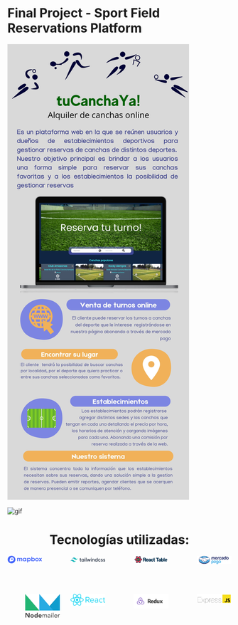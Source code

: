 <!-- @format -->

# Final Project - Sport Field Reservations Platform
<p>
<img src="https://github.com/danmera1980/PF-Reserva-Canchas/blob/71b1800a65c8c813ca2a76c49c754450fa47facf/client/src/assets/img/Sport%20Field%20Reservations%20Platform.jpg" alt="main"/>
</p>

<p>
<img src="https://github.com/danmera1980/PF-Reserva-Canchas/blob/53f37db8802377521d8b653add374ec74d07cf13/client/src/assets/img/tuCanchaYaMockup.gif" alt="gif"/>
</p>

<h1 align="center">Tecnologías utilizadas: </h1>

<div style="display:grid;grid-template-columns: repeat(4, minmax(0, 1fr));gap:4rem;place-content:center">
<a href="https://www.mapbox.com/"><img src="client\src\assets\img\Mapbox_Logo.png" alt="mapbox" width="200"/></a>
<a href="https://tailwindcss.com/"><img src="client\src\assets\img\tailwind-css.svg" alt="tailwind" width="200"/></a>
<a href="https://react-table.tanstack.com/"><img src="client\src\assets\img\reactTable.svg" alt="reactTable" width="200"/></a>
<a href="https://www.mercadopago.com"><img src="client\src\assets\img\mercado-pago-logo.png" alt="mercadoPago" width="210"/></a>
<a href="https://nodemailer.com/about/"><img src="client\src\assets\img\nodeMailer.png" alt="nodeMailer" width="120" style="margin-left:2.5rem"/></a>
<a href="https://reactjs.org/"><img src="client\src\assets\img\react.png" alt="reactTable" width="200"/></a>
<a href="https://redux.js.org/"><img src="client\src\assets\img\redux.png" alt="reactTable" width="200"/></a>
<a href="http://expressjs.com/"><img src="client\src\assets\img\ExpressJS.png" alt="reactTable" width="200"/></a>
</div>



<!-- ## Objetivos del Proyecto

- Construir una App utilizando React, Redux, Node, Sequelize y otros frameworks.
- Afirmar y conectar los conceptos aprendidos en la carrera.
- Aprender mejores prácticas.
- Aprender y practicar el workflow de GIT.
- Usar y practicar testing.

## Horarios y Fechas

El proyecto tendrá una duración máxima de tres semanas. En el caso de que completan todas las tareas antes de dicho lapso podrán avisar a su Instructor para coordinar una fecha de presentación del trabajo (DEMO).

## Comenzando

1.  Crear User Stories.
2.  Determinar la prioridad de las User Stories.
3.  Estimar el tiempo final con el uso de Story Points.
4.  Desglosar las tareas necesarias para llevar a cabo cada User Story.
5.  Dividir los User Stories en tres Sprints.

**IMPORTANTE:** Es necesario contar minimamente con la última versión estable de Node y NPM. Asegurarse de contar con ella para poder instalar correctamente las dependencias necesarias para correr el proyecto.

Actualmente las versiones necesarias son:

- **Node**: 12.18.3 o mayor
- **NPM**: 6.14.16 o mayor

Para verificar que versión tienen instalada:

> node -v
>
> npm -v

## BoilerPlate

El boilerplate cuenta con dos carpetas: `api` y `client`. En estas carpetas estará el código del back-end y el front-end respectivamente.

En `api` crear un archivo llamado: `.env` que tenga la siguiente forma:

```
DB_USER=usuariodepostgres
DB_PASSWORD=passwordDePostgres
DB_HOST=localhost
```

Reemplazar `usuariodepostgres` y `passwordDePostgres` con tus propias credenciales para conectarte a postgres. Este archivo va ser ignorado en la subida a github, ya que contiene información sensible (las credenciales).

Adicionalmente será necesario que creen desde psql una base de datos llamada `canchas`.

El contenido de `client` fue creado usando: Create React App.

## Enunciado

La idea general es crear una aplicación en la cual se pueda:

- Como usuario:
- Visualizar las canchas deportivas cercanas a una ubicación.
- Poder filtrar la búsqueda por localidad, tipo de deporte.
- Agendar un horario para uso de canchas.
- Como Establecimiento.
- Agregar una cancha para que usuarios la puedan reservar.

#### Tecnologías necesarias:

- [ ] React
- [ ] Redux
- [ ] Express
- [ ] Sequelize - Postgres

#### Frontend

Se debe desarrollar una aplicación de React/Redux que contenga las siguientes pantallas/rutas.

**Pagina inicial**: deben armar una landing page con

- [ ] Alguna imagen de fondo representativa al proyecto
- [ ] Input de búsqueda para encontrar canchas por:
- [ ] Nombre
- [ ] Ubicación
- [ ] Tipo de deporte

**Ruta resultados**: debe contener

- [ ] Input de búsqueda para encontrar canchas.
- [ ] Área donde se verá el listado de canchas. Al iniciar deberá cargar los primeros resultados obtenidos y deberá mostrar su:
- Imagen de la cancha
- Nombre del establecimiento
- Ubicación
- Descripción
- Tipo de Deporte
- Precio de alquiler y tiempo
- Botón de favorito
- [ ] Botones/Opciones para filtrar por tipo de deporte, y precio.
- [ ] Botones/Opciones para ordenar tanto ascendentemente como descendentemente los establecimientos por orden de precio como por nombre de establecimiento.
- [ ] Paginado para ir buscando y mostrando las siguientes canchas, 10 canchas por pagina, mostrando las primeras 9 en la primer pagina.
- [ ] Mapa con las ubicaciones de los establecimientos cercanos a una area seleccionada.

**Ruta de detalle del establecimiento**: debe contener

- [ ] Nombre del establecimiento
- [ ] Ubicación
- [ ] Imágenes de las canchas
- [ ] Descripción
- [ ] Calendario disponible
- [ ] Precio
- [ ] Mapa con ubicación

**Ruta de formulario del nuevo establecimiento**: debe contener

- [ ] Nombre del establecimiento
- [ ] Ubicación
- [ ] Creación de canchas/productos
- [ ] Nombre
- [ ] Imágenes de las canchas
- [ ] Descripción
- [ ] Calendario disponible
- [ ] Precio

**Ruta de detalle del Usuario**: debe contener

- [ ] Nombre
- [ ] Foto
- [ ] Reservas
- Actuales
- Pasadas
- Canceladas
- [ ] Pagos o Transacciones
- Pagadas
- Pendientes

**Ruta de formulario de nuevo Usuario**: debe contener

- [ ] Nombre
- [ ] Foto

> Es requisito que los formulario de creación estén validados con JavaScript y no sólo con validaciones HTML. Pueden agregar las validaciones que consideren.

#### Base de datos

El modelo de la base de datos deberá tener las siguientes entidades (Aquellas propiedades marcadas con asterisco deben ser obligatorias):

- [ ] Usuario con las siguientes propiedades:

- ID (Código de 3 letras) \*
- Nombre \*

- Crear las respectivas relaciones.

#### Backend

Se debe desarrollar un servidor en Node/Express con las siguientes rutas:

**Usuarios**

- [ ] **GET /users**:
- Deberán traer todos los usuarios desde la base de datos.
- [ ] **GET /users/{idUser}**:
- Obtener el detalle de un usuario en particular.
- Debe traer solo los datos pedidos en la ruta de detalle de usuario.
- Incluir los datos de las reservas realizadas anteriormente.
- [ ] **GET /users?name="..."**:
- Obtener los usuarios que coincidan con el nombre pasado como query parameter (No necesariamente tiene que ser una matcheo exacto).
- Si no existe ningún usuario mostrar un mensaje adecuado.
- [ ] **POST /user**:
- Recibe los datos recolectados desde el formulario controlado de la ruta de creación de usuario por body.
- Crea un usuario en la base de datos.

**Establecimientos**

- [ ] **GET /establishment**:
- Deberán traer todos los establecimientos desde la base de datos.
- [ ] **GET /establishment/{idEstablishment}**:
- Obtener el detalle de un establecimiento en particular.
- Debe traer solo los datos pedidos en la ruta de detalle de establecimientos.
- Incluir los datos de las canchas.
- [ ] **GET /establishment?name="..."**:
- Obtener los establecimientos que coincidan con el nombre pasado como query parameter (No necesariamente tiene que ser una matcheo exacto).
- Si no existe ningún establecimiento mostrar un mensaje adecuado.
- [ ] **POST /establishment**:
- Recibe los datos recolectados desde el formulario controlado de la ruta de creación de establecimiento por body.
- Crea un establecimientos en la base de datos.

#### Testing

- [ ] Al menos tener un componente del frontend con sus tests respectivos.
- [ ] Al menos tener una ruta del backend con sus tests respectivos.
- [ ] Al menos tener un modelo de la base de datos con sus tests respectivos. -->

